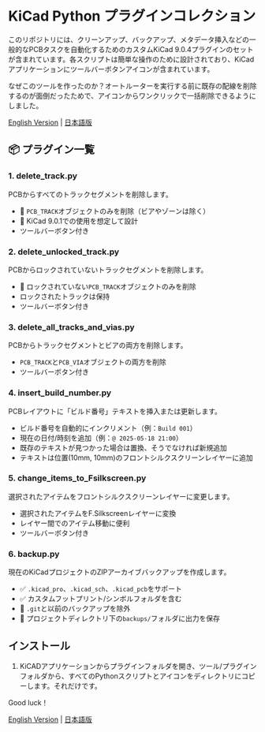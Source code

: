 # KiCad Python プラグインコレクション

このリポジトリには、クリーンアップ、バックアップ、メタデータ挿入などの一般的なPCBタスクを自動化するためのカスタムKiCad 9.0.4プラグインのセットが含まれています。各スクリプトは簡単な操作のために設計されており、KiCadアプリケーションにツールバーボタンアイコンが含まれています。

なぜこのツールを作ったのか？オートルーターを実行する前に既存の配線を削除するのが面倒だったためで、アイコンからワンクリックで一括削除できるようにしました。

[English Version](README.md) | [日本語版](README-j.md)

## 📦 プラグイン一覧

### 1. delete_track.py
PCBからすべてのトラックセグメントを削除します。

- 🧹 `PCB_TRACK`オブジェクトのみを削除（ビアやゾーンは除く）
- 🧪 KiCad 9.0.1での使用を想定して設計
- ツールバーボタン付き

### 2. delete_unlocked_track.py
PCBからロックされていないトラックセグメントを削除します。

- 🧹 ロックされていない`PCB_TRACK`オブジェクトのみを削除
- ロックされたトラックは保持
- ツールバーボタン付き

### 3. delete_all_tracks_and_vias.py
PCBからトラックセグメントとビアの両方を削除します。

- `PCB_TRACK`と`PCB_VIA`オブジェクトの両方を削除
- ツールバーボタン付き

### 4. insert_build_number.py
PCBレイアウトに「ビルド番号」テキストを挿入または更新します。

- ビルド番号を自動的にインクリメント（例：`Build 001`）
- 現在の日付/時刻を追加（例：`@ 2025-05-18 21:00`）
- 既存のテキストが見つかった場合は置換、そうでなければ新規追加
- テキストは位置(10mm, 10mm)のフロントシルクスクリーンレイヤーに追加

### 5. change_items_to_Fsilkscreen.py
選択されたアイテムをフロントシルクスクリーンレイヤーに変更します。

- 選択されたアイテムをF.Silkscreenレイヤーに変換
- レイヤー間でのアイテム移動に便利
- ツールバーボタン付き

### 6. backup.py
現在のKiCadプロジェクトのZIPアーカイブバックアップを作成します。

- ✅ `.kicad_pro`、`.kicad_sch`、`.kicad_pcb`をサポート
- ✅ カスタムフットプリント/シンボルフォルダを含む
- 🧹 `.git`と以前のバックアップを除外
- 📁 プロジェクトディレクトリ下の`backups/`フォルダに出力を保存

## インストール

1. KiCADアプリケーションからプラグインフォルダを開き、ツール/プラグインフォルダから、すべてのPythonスクリプトとアイコンをディレクトリにコピーします。それだけです。

Good luck！

[English Version](README.md) | [日本語版](README-j.md)
